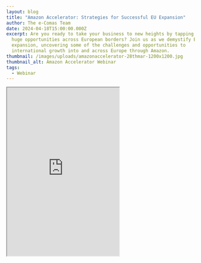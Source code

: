 ```yaml
---
layout: blog
title: "Amazon Accelerator: Strategies for Successful EU Expansion"
author: The e-Comas Team
date: 2024-04-18T15:00:00.000Z
excerpt: Are you ready to take your business to new heights by tapping into the
  huge opportunities across European borders? Join us as we demystify EU
  expansion, uncovering some of the challenges and opportunities to
  international growth into and across Europe through Amazon.
thumbnail: /images/uploads/amazonaccelerator-28thmar-1200x1200.jpg
thumbnail_alt: Amazon Accelerator Webinar
tags:
  - Webinar
---
```

<iframe src="https://us02web.zoom.us/webinar/register/WN_B9bfHbXzR62TsGQAKTCn2g" height=450 sandbox="allow-same-origin allow-forms allow-scripts"/>
